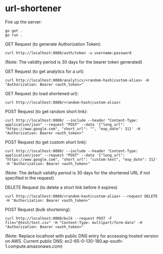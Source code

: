 # url-shortener

Fire up the server:
```
go get .
go run .
```

GET Request (to generate Authorization Token):
```
curl http://localhost:8080/auth/token -u username:password
```
(Note: The validity period is 30 days for the bearer token generated)

GET Request (to get analytics for a url):
```
curl http://localhost:8080/analytics/<random-hash|custom-alias> -H "Authorization: Bearer <auth_token>"
```

GET Request (to load shortened url):
```
curl http://localhost:8080/<random-hash|custom-alias>
```

POST Request (to get random short link):
```
curl http://localhost:8080/ --include --header "Content-Type: application/json" --request "POST" --data '{"long_url": "https://www.google.com", "short_url": "", "exp_date": 31}' -H "Authorization: Bearer <auth_token>"
```

POST Request (to get custom short link):
```
curl http://localhost:8080/ --include --header "Content-Type: application/json" --request "POST" --data '{"long_url": "https://www.google.com", "short_url": "custom-text", "exp_date": 31}' -H "Authorization: Bearer <auth_token>"
```
(Note: The default validity period is 30 days for the shortened URL if not specified in the request)

DELETE Request (to delete a short link before it expires)
```
curl http://localhost:8080/<random-hash|custom-alias> --request DELETE -H "Authorization: Bearer <auth_token>"
```

POST Request (bulk shortening):
```
curl http://localhost:8080/bulk --request POST -F file="@test/test.csv" -H "Content-Type: multipart/form-data" -H "Authorization: Bearer <auth_token>"
```

(Note: Replace localhost with public DNS entry for accessing hosted version on AWS. Current public DNS: ec2-65-0-130-180.ap-south-1.compute.amazonaws.com)
